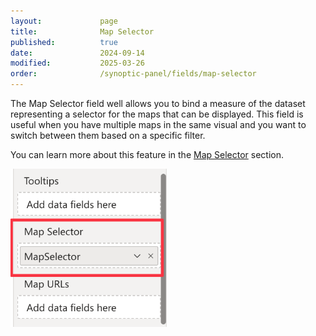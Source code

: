```yaml
---
layout:             page
title:              Map Selector
published:          true
date:               2024-09-14
modified:           2025-03-26
order:              /synoptic-panel/fields/map-selector
---
```


The Map Selector field well allows you to bind a measure of the dataset representing a selector for the maps that can be displayed. This field is useful when you have multiple maps in the same visual and you want to switch between them based on a specific filter. 

You can learn more about this feature in the [Map Selector](./../features/filtering-maps/map-selector.md) section.

<img src="images/map-selector.png" width="250">
